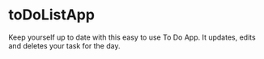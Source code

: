 # toDoListApp
 Keep yourself up to date with this easy to use To Do App. It updates, edits and deletes your task for the day.

